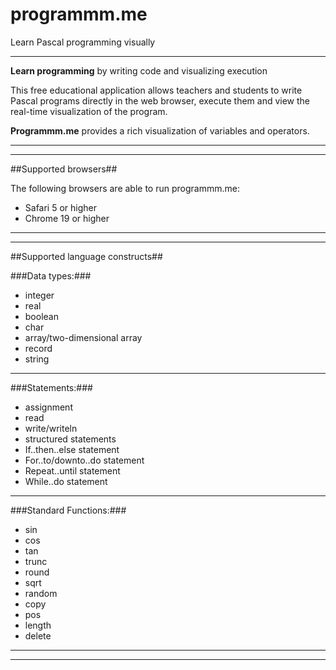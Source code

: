 # programmm.me #
Learn Pascal programming visually
*****

**Learn programming** by writing code and visualizing execution

This free educational application allows teachers and students to write Pascal programs directly in the web browser, execute them and view the real-time visualization of the program.

**Programmm.me** provides a rich visualization of variables and operators.
*****
*****

##Supported browsers##

The following browsers are able to run programmm.me:

* Safari 5 or higher
* Chrome 19 or higher
*****
*****

##Supported language constructs##

###Data types:###

* integer
* real
* boolean
* char
* array/two-dimensional array
* record
* string
***

###Statements:###

* assignment
* read
* write/writeln
* structured statements
 * If..then..else statement
 * For..to/downto..do statement
 * Repeat..until statement
 * While..do statement
***

###Standard Functions:###

* sin
* cos
* tan
* trunc
* round
* sqrt
* random
* copy
* pos
* length
* delete

*****
*****
